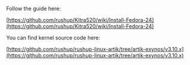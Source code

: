 Follow the guide here:

[https://github.com/rushup/Kitra520/wiki/Install-Fedora-24](https://github.com/rushup/Kitra520/wiki/Install-Fedora-24)

You can find kernel source code here:

[https://github.com/rushup/rushup-linux-artik/tree/artik-exynos/v3.10.x](https://github.com/rushup/rushup-linux-artik/tree/artik-exynos/v3.10.x)